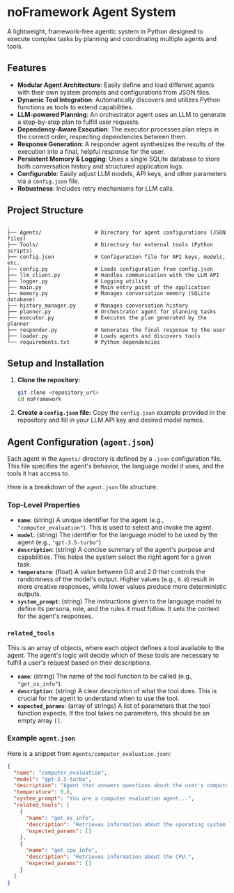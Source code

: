 # noFramework Agent System

A lightweight, framework-free agentic system in Python designed to execute complex tasks by planning and coordinating multiple agents and tools.

## Features

- **Modular Agent Architecture**: Easily define and load different agents with their own system prompts and configurations from JSON files.
- **Dynamic Tool Integration**: Automatically discovers and utilizes Python functions as tools to extend capabilities.
- **LLM-powered Planning**: An orchestrator agent uses an LLM to generate a step-by-step plan to fulfill user requests.
- **Dependency-Aware Execution**: The executor processes plan steps in the correct order, respecting dependencies between them.
- **Response Generation**: A responder agent synthesizes the results of the execution into a final, helpful response for the user.
- **Persistent Memory & Logging**: Uses a single SQLite database to store both conversation history and structured application logs.
- **Configurable**: Easily adjust LLM models, API keys, and other parameters via a `config.json` file.
- **Robustness**: Includes retry mechanisms for LLM calls.

## Project Structure

```
.
├── Agents/                 # Directory for agent configurations (JSON files)
├── Tools/                  # Directory for external tools (Python scripts)
├── config.json             # Configuration file for API keys, models, etc.
├── config.py               # Loads configuration from config.json
├── llm_client.py           # Handles communication with the LLM API
├── logger.py               # Logging utility
├── main.py                 # Main entry point of the application
├── memory.py               # Manages conversation memory (SQLite database)
├── history_manager.py      # Manages conversation history
├── planner.py              # Orchestrator agent for planning tasks
├── executor.py             # Executes the plan generated by the planner
├── responder.py            # Generates the final response to the user
├── loader.py               # Loads agents and discovers tools
└── requirements.txt        # Python dependencies
```

## Setup and Installation

1.  **Clone the repository:**
    ```bash
    git clone <repository_url>
    cd noFramework
    ```

2.  **Create a `config.json` file:**
    Copy the `config.json` example provided in the repository and fill in your LLM API key and desired model names.

## Agent Configuration (`agent.json`)

Each agent in the `Agents/` directory is defined by a `.json` configuration file. This file specifies the agent's behavior, the language model it uses, and the tools it has access to.

Here is a breakdown of the `agent.json` file structure:

### Top-Level Properties

*   **`name`**: (string) A unique identifier for the agent (e.g., `"computer_evaluation"`). This is used to select and invoke the agent.
*   **`model`**: (string) The identifier for the language model to be used by the agent (e.g., `"gpt-3.5-turbo"`).
*   **`description`**: (string) A concise summary of the agent's purpose and capabilities. This helps the system select the right agent for a given task.
*   **`temperature`**: (float) A value between 0.0 and 2.0 that controls the randomness of the model's output. Higher values (e.g., `0.8`) result in more creative responses, while lower values produce more deterministic outputs.
*   **`system_prompt`**: (string) The instructions given to the language model to define its persona, role, and the rules it must follow. It sets the context for the agent's responses.

### `related_tools`

This is an array of objects, where each object defines a tool available to the agent. The agent's logic will decide which of these tools are necessary to fulfill a user's request based on their descriptions.

*   **`name`**: (string) The name of the tool function to be called (e.g., `"get_os_info"`).
*   **`description`**: (string) A clear description of what the tool does. This is crucial for the agent to understand when to use the tool.
*   **`expected_params`**: (array of strings) A list of parameters that the tool function expects. If the tool takes no parameters, this should be an empty array `[]`.

### Example `agent.json`

Here is a snippet from `Agents/computer_evaluation.json`:

```json
{
  "name": "computer_evaluation",
  "model": "gpt-3.5-turbo",
  "description": "Agent that answers questions about the user's computer...",
  "temperature": 0.8,
  "system_prompt": "You are a computer evaluation agent...",
  "related_tools": [
    {
      "name": "get_os_info",
      "description": "Retrieves information about the operating system.",
      "expected_params": []
    },
    {
      "name": "get_cpu_info",
      "description": "Retrieves information about the CPU.",
      "expected_params": []
    }
  ]
}
```
